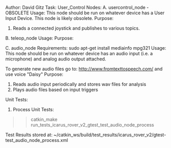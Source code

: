 Author: David Gitz
Task: User_Control
Nodes:
A. usercontrol_node - OBSOLETE
Usage: This node should be run on whatever device has a User Input Device.  This node is likely obsolete.
Purpose:
1. Reads a connected joystick and publishes to various topics.

B. teleop_node
Usage:
Purpose:

C. audio_node
Requirements:
	sudo apt-get install mediainfo mpg321
Usage: This node should be run on whatever device has an audio input (i.e. a microphone) and analog audio output attached.

To generate new audio files go to: http://www.fromtexttospeech.com/ and use voice "Daisy"
Purpose:
1. Reads audio input periodically and stores wav files for analysis
2. Plays audio files based on input triggers

Unit Tests:
1.  Process Unit Tests:
  >>catkin_make run_tests_icarus_rover_v2_gtest_test_audio_node_process

Test Results stored at:  ~/catkin_ws/build/test_results/icarus_rover_v2/gtest-test_audio_node_process.xml
